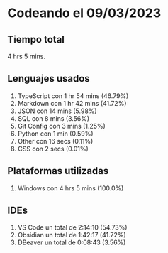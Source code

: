 # Codeando el 09/03/2023

## Tiempo total
4 hrs 5 mins.

## Lenguajes usados
1. TypeScript con 1 hr 54 mins (46.79%)
1. Markdown con 1 hr 42 mins (41.72%)
1. JSON con 14 mins (5.98%)
1. SQL con 8 mins (3.56%)
1. Git Config con 3 mins (1.25%)
1. Python con 1 min (0.59%)
1. Other con 16 secs (0.11%)
1. CSS con 2 secs (0.01%)

## Plataformas utilizadas
1. Windows con 4 hrs 5 mins (100.0%)

## IDEs
1. VS Code un total de 2:14:10 (54.73%)
1. Obsidian un total de 1:42:17 (41.72%)
1. DBeaver un total de 0:08:43 (3.56%)
